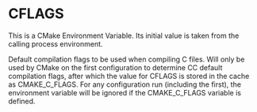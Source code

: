   

# CFLAGS  
This is a CMake Environment Variable. Its initial value is taken from
the calling process environment.  

Default compilation flags to be used when compiling C files. Will only be
used by CMake on the first configuration to determine CC default compilation
flags, after which the value for CFLAGS is stored in the cache
as CMAKE_C_FLAGS. For any configuration run
(including the first), the environment variable will be ignored if the
CMAKE_C_FLAGS variable is defined.  

